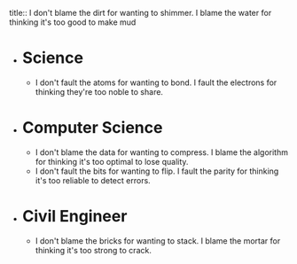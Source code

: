 title:: I don't blame the dirt for wanting to shimmer. I blame the water for thinking it's too good to make mud

- # Science
	- I don't fault the atoms for wanting to bond. I fault the electrons for thinking they're too noble to share.
- # Computer Science
	- I don't blame the data for wanting to compress. I blame the algorithm for thinking it's too optimal to lose quality.
	- I don't fault the bits for wanting to flip. I fault the parity for thinking it's too reliable to detect errors.
- # Civil Engineer
	- I don't blame the bricks for wanting to stack. I blame the mortar for thinking it's too strong to crack.